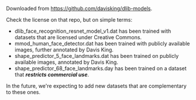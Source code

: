 Downloaded from https://github.com/davisking/dlib-models.

Check the license on that repo, but on simple terms:

* dlib_face_recognition_resnet_model_v1.dat has been trained with datasets
  that are licensed under Creative Commons.
* mmod_human_face_detector.dat has been trained with publicly available
  images, further annotated by Davis King.
* shape_predictor_5_face_landmarks.dat has been trained on publicly available
  images, annotated by Davis King.
* shape_predictor_68_face_landmarks.day has been trained on a dataset that
  __*restricts commercial use*__.

In the future, we're expecting to add new datasets that are complementary to
these ones.